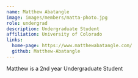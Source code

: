 ```yaml
---
name: Matthew Abatangle
image: images/members/matta-photo.jpg
role: undergrad
description: Undergraduate Student
affiliation: University of Colorado
links:
  home-page: https://www.matthewabatangle.com/
  github: Matthew-Abatangle
---
```


Matthew is a 2nd year Undergraduate Student
